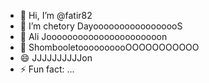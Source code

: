 - 👋 Hi, I’m @fatir82
- 👀 I’m chetory DayooooooooooooooooS
- 🌱 Ali Joooooooooooooooooooooon
- 💞️ ShombooletoooooooooOOOOOOOOOOO
- 😄 JJJJJJJJJJon
- ⚡ Fun fact: ...

<!---
fatir82/fatir82 is a ✨ special ✨ repository because its `README.md` (this file) appears on your GitHub profile.
You can click the Preview link to take a look at your changes.
--->
